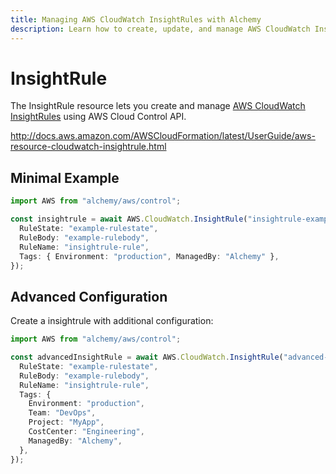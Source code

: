 ```yaml
---
title: Managing AWS CloudWatch InsightRules with Alchemy
description: Learn how to create, update, and manage AWS CloudWatch InsightRules using Alchemy Cloud Control.
---
```


# InsightRule

The InsightRule resource lets you create and manage [AWS CloudWatch InsightRules](https://docs.aws.amazon.com/cloudwatch/latest/userguide/) using AWS Cloud Control API.

http://docs.aws.amazon.com/AWSCloudFormation/latest/UserGuide/aws-resource-cloudwatch-insightrule.html

## Minimal Example

```ts
import AWS from "alchemy/aws/control";

const insightrule = await AWS.CloudWatch.InsightRule("insightrule-example", {
  RuleState: "example-rulestate",
  RuleBody: "example-rulebody",
  RuleName: "insightrule-rule",
  Tags: { Environment: "production", ManagedBy: "Alchemy" },
});
```

## Advanced Configuration

Create a insightrule with additional configuration:

```ts
import AWS from "alchemy/aws/control";

const advancedInsightRule = await AWS.CloudWatch.InsightRule("advanced-insightrule", {
  RuleState: "example-rulestate",
  RuleBody: "example-rulebody",
  RuleName: "insightrule-rule",
  Tags: {
    Environment: "production",
    Team: "DevOps",
    Project: "MyApp",
    CostCenter: "Engineering",
    ManagedBy: "Alchemy",
  },
});
```

